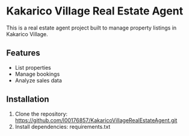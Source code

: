 # Kakarico Village Real Estate Agent

This is a real estate agent project built to manage property listings in Kakarico Village.

## Features
- List properties
- Manage bookings
- Analyze sales data

## Installation
1. Clone the repository: https://github.com/l00176857/KakaricoVillageRealEstateAgent.git
2. Install dependencies: requirements.txt


